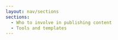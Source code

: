 ```yaml
---
layout: nav/sections
sections:
  - Who to involve in publishing content
  - Tools and templates
---
```

